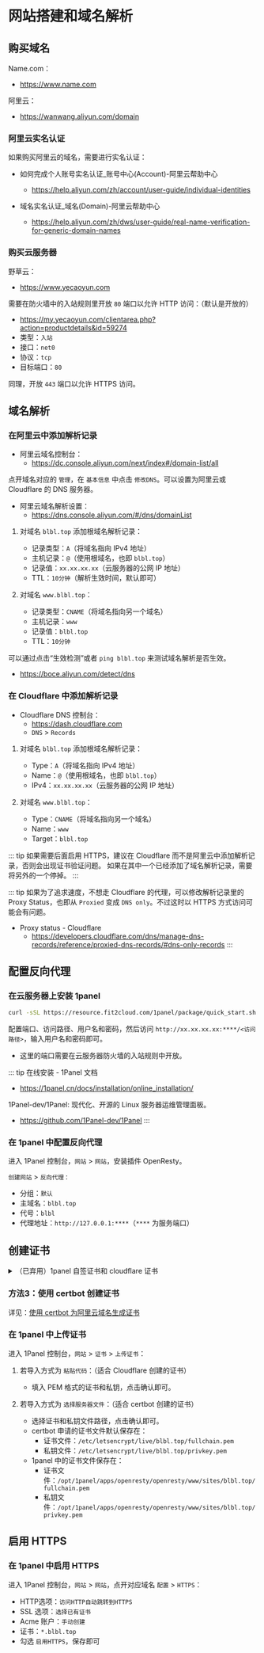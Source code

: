 # 网站搭建和域名解析

## 购买域名

Name.com：
- https://www.name.com

阿里云：
- https://wanwang.aliyun.com/domain

### 阿里云实名认证

如果购买阿里云的域名，需要进行实名认证：

* 如何完成个人账号实名认证_账号中心(Account)-阿里云帮助中心
  * https://help.aliyun.com/zh/account/user-guide/individual-identities

* 域名实名认证_域名(Domain)-阿里云帮助中心
  * https://help.aliyun.com/zh/dws/user-guide/real-name-verification-for-generic-domain-names

### 购买云服务器

野草云：
- https://www.yecaoyun.com

需要在防火墙中的入站规则里开放 `80` 端口以允许 HTTP 访问：（默认是开放的）
- https://my.yecaoyun.com/clientarea.php?action=productdetails&id=59274
- 类型：`入站`
- 接口：`net0`
- 协议：`tcp`
- 目标端口：`80`

同理，开放 `443` 端口以允许 HTTPS 访问。

## 域名解析

### 在阿里云中添加解析记录

- 阿里云域名控制台：
  - https://dc.console.aliyun.com/next/index#/domain-list/all

点开域名对应的 `管理`，在 `基本信息` 中点击 `修改DNS`。可以设置为阿里云或 Cloudflare 的 DNS 服务器。

- 阿里云域名解析设置：
  - https://dns.console.aliyun.com/#/dns/domainList

1. 对域名 `blbl.top` 添加根域名解析记录：
   - 记录类型：`A`（将域名指向 IPv4 地址）
   - 主机记录：`@`（使用根域名，也即 `blbl.top`）
   - 记录值：`xx.xx.xx.xx`（云服务器的公网 IP 地址）
   - TTL：`10分钟`（解析生效时间，默认即可）

2. 对域名 `www.blbl.top`：
   - 记录类型：`CNAME`（将域名指向另一个域名）
   - 主机记录：`www`
   - 记录值：`blbl.top`
   - TTL：`10分钟`

可以通过点击“生效检测”或者 `ping blbl.top` 来测试域名解析是否生效。
- https://boce.aliyun.com/detect/dns

### 在 Cloudflare 中添加解析记录

- Cloudflare DNS 控制台：
  - https://dash.cloudflare.com
  - `DNS` > `Records`

1. 对域名 `blbl.top` 添加根域名解析记录：
   - Type：`A`（将域名指向 IPv4 地址）
   - Name：`@`（使用根域名，也即 `blbl.top`）
   - IPv4：`xx.xx.xx.xx`（云服务器的公网 IP 地址）

2. 对域名 `www.blbl.top`：
   - Type：`CNAME`（将域名指向另一个域名）
   - Name：`www`
   - Target：`blbl.top`

::: tip 如果需要后面启用 HTTPS，建议在 Cloudflare 而不是阿里云中添加解析记录，否则会出现证书验证问题。
如果在其中一个已经添加了域名解析记录，需要将另外的一个停掉。
:::

::: tip 如果为了追求速度，不想走 Cloudflare 的代理，可以修改解析记录里的 Proxy Status，也即从 `Proxied` 变成 `DNS only`。不过这时以 HTTPS 方式访问可能会有问题。
* Proxy status - Cloudflare
  * https://developers.cloudflare.com/dns/manage-dns-records/reference/proxied-dns-records/#dns-only-records
:::

## 配置反向代理

### 在云服务器上安装 1panel

```sh
curl -sSL https://resource.fit2cloud.com/1panel/package/quick_start.sh -o quick_start.sh && sudo bash quick_start.sh
```

配置端口、访问路径、用户名和密码，然后访问 `http://xx.xx.xx.xx:****/<访问路径>`，输入用户名和密码即可。
- 这里的端口需要在云服务器防火墙的入站规则中开放。

::: tip 在线安装 - 1Panel 文档
* https://1panel.cn/docs/installation/online_installation/

1Panel-dev/1Panel: 现代化、开源的 Linux 服务器运维管理面板。
* https://github.com/1Panel-dev/1Panel
:::

### 在 1panel 中配置反向代理

进入 1Panel 控制台，`网站` > `网站`，安装插件 OpenResty。

`创建网站` > `反向代理：`
- 分组：`默认`
- 主域名：`blbl.top`
- 代号：`blbl`
- 代理地址：`http://127.0.0.1:****`（`****` 为服务端口）

## 创建证书

<details><summary>（已弃用）1panel 自签证书和 cloudflare 证书</summary>

### 方法1：在 1panel 中创建自签证书

进入 1Panel 控制台，`网站` > `证书` > `自签证书` > `签发证书`，填入域名信息，确认后在证书界面点击 `申请`。

### 方法2：在 Cloudflare 中创建证书

进入账户 Dash 界面，`SSL/TLS` > `Origin Server`：
- 点击 `Create Certificate`，选择默认选项即可，然后点击 `Create`。
- 复制证书和私钥，保存。

</details>

### 方法3：使用 certbot 创建证书

详见：[使用 certbot 为阿里云域名生成证书](./certbot-aliyun)

### 在 1panel 中上传证书

进入 1Panel 控制台，`网站` > `证书` > `上传证书`：

1. 若导入方式为 `粘贴代码`：（适合 Cloudflare 创建的证书）
    - 填入 PEM 格式的证书和私钥，点击确认即可。

2. 若导入方式为 `选择服务器文件`：（适合 certbot 创建的证书）
    - 选择证书和私钥文件路径，点击确认即可。
    - certbot 申请的证书文件默认保存在：
        - 证书文件：`/etc/letsencrypt/live/blbl.top/fullchain.pem`
        - 私钥文件：`/etc/letsencrypt/live/blbl.top/privkey.pem`
    - 1panel 中的证书文件保存在：
        - 证书文件：`/opt/1panel/apps/openresty/openresty/www/sites/blbl.top/fullchain.pem`
        - 私钥文件：`/opt/1panel/apps/openresty/openresty/www/sites/blbl.top/privkey.pem`
## 启用 HTTPS

### 在 1panel 中启用 HTTPS

进入 1Panel 控制台，`网站` > `网站`，点开对应域名 `配置` > `HTTPS`：
- HTTP选项：`访问HTTP自动跳转到HTTPS`
- SSL 选项：`选择已有证书`
- Acme 账户：`手动创建`
- 证书：`*.blbl.top`
- 勾选 `启用HTTPS`，保存即可